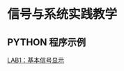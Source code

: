 # 信号与系统实践教学
## PYTHON 程序示例
[LAB1：基本信号显示](https://raw.githubusercontent.com/kingsone995/kingsone995.github.io/master/signal_lab/lab1.md)
